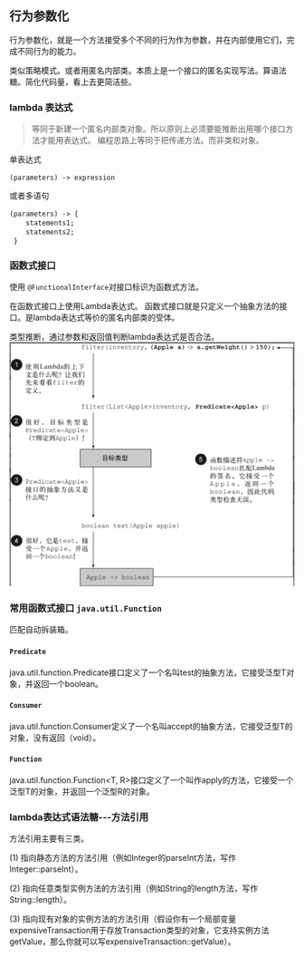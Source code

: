 ## 行为参数化
行为参数化，就是一个方法接受多个不同的行为作为参数，并在内部使用它们，完成不同行为的能力。

类似策略模式。或者用匿名内部类。本质上是一个接口的匿名实现写法。算语法糖。简化代码量，看上去更简洁些。   

### lambda 表达式
> 等同于新建一个匿名内部类对象。所以原则上必须要能推断出用哪个接口方法才能用表达式。
> 编程思路上等同于把传递方法。而非类和对象。

单表达式
```
(parameters) -> expression
```

或者多语句
```
(parameters) -> {
    statements1;
    statements2;
 }

```


### 函数式接口
使用 `@FunctionalInterface`对接口标识为函数式方法。

在函数式接口上使用Lambda表达式。
函数式接口就是只定义一个抽象方法的接口。是lambda表达式等价的匿名内部类的受体。

类型推断，通过参数和返回值判断lambda表达式是否合法。
![](assets/2020-11-24-15-00-32.png)



### 常用函数式接口 `java.util.Function`
匹配自动拆装箱。

#### `Predicate`

java.util.function.Predicate<T>接口定义了一个名叫test的抽象方法，它接受泛型T对象，并返回一个boolean。


#### `Consumer`

java.util.function.Consumer<T>定义了一个名叫accept的抽象方法，它接受泛型T的对象，没有返回（void）。

#### `Function`
java.util.function.Function<T, R>接口定义了一个叫作apply的方法，它接受一个泛型T的对象，并返回一个泛型R的对象。

### lambda表达式语法糖---方法引用

方法引用主要有三类。

(1) 指向静态方法的方法引用（例如Integer的parseInt方法，写作Integer::parseInt）。

(2) 指向任意类型实例方法的方法引用（例如String的length方法，写作String::length）。

(3) 指向现有对象的实例方法的方法引用（假设你有一个局部变量expensiveTransaction用于存放Transaction类型的对象，它支持实例方法getValue，那么你就可以写expensiveTransaction::getValue）。